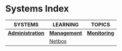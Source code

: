 # Systems Index

|SYSTEMS|LEARNING|TOPICS|
|---|---|---|
|[**Administration**](administration-index)|[**Management**](management-index)|[**Monitoring**](monitoring-index)|
||[Netbox](systems/management/management-netbox)||
